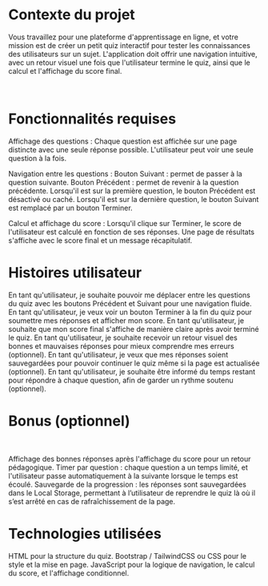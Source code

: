 # Contexte du projet

Vous travaillez pour une plateforme d'apprentissage en ligne, et votre mission est de créer un petit quiz interactif pour tester les connaissances des utilisateurs sur un sujet. L'application doit offrir une navigation intuitive, avec un retour visuel une fois que l'utilisateur termine le quiz, ainsi que le calcul et l'affichage du score final.

​

# Fonctionnalités requises​

Affichage des questions :
Chaque question est affichée sur une page distincte avec une seule réponse possible.
L'utilisateur peut voir une seule question à la fois.

Navigation entre les questions :
Bouton Suivant : permet de passer à la question suivante.
Bouton Précédent : permet de revenir à la question précédente.
Lorsqu'il est sur la première question, le bouton Précédent est désactivé ou caché.
Lorsqu'il est sur la dernière question, le bouton Suivant est remplacé par un bouton Terminer.
​

Calcul et affichage du score :
Lorsqu'il clique sur Terminer, le score de l'utilisateur est calculé en fonction de ses réponses. Une page de résultats s'affiche avec le score final et un message récapitulatif.

# Histoires utilisateur

En tant qu'utilisateur, je souhaite pouvoir me déplacer entre les questions du quiz avec les boutons Précédent et Suivant pour une navigation fluide.
En tant qu'utilisateur, je veux voir un bouton Terminer à la fin du quiz pour soumettre mes réponses et afficher mon score.
En tant qu'utilisateur, je souhaite que mon score final s'affiche de manière claire après avoir terminé le quiz.
En tant qu'utilisateur, je souhaite recevoir un retour visuel des bonnes et mauvaises réponses pour mieux comprendre mes erreurs (optionnel).
En tant qu'utilisateur, je veux que mes réponses soient sauvegardées pour pouvoir continuer le quiz même si la page est actualisée (optionnel).
En tant qu'utilisateur, je souhaite être informé du temps restant pour répondre à chaque question, afin de garder un rythme soutenu (optionnel).
​

# Bonus (optionnel)

​

Affichage des bonnes réponses après l'affichage du score pour un retour pédagogique.
Timer par question : chaque question a un temps limité, et l'utilisateur passe automatiquement à la suivante lorsque le temps est écoulé.
Sauvegarde de la progression : les réponses sont sauvegardées dans le Local Storage, permettant à l’utilisateur de reprendre le quiz là où il s’est arrêté en cas de rafraîchissement de la page.
​

# Technologies utilisées

HTML pour la structure du quiz.
Bootstrap / TailwindCSS ou CSS pour le style et la mise en page.
JavaScript pour la logique de navigation, le calcul du score, et l'affichage conditionnel.
